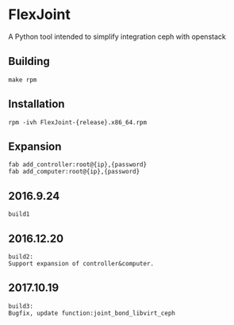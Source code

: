 # FlexJoint

 A Python tool intended to simplify integration ceph with openstack

## Building
```
make rpm
```

## Installation
```
rpm -ivh FlexJoint-{release}.x86_64.rpm
```

## Expansion
```
fab add_controller:root@{ip},{password}
fab add_computer:root@{ip},{password}
```

## 2016.9.24
```
build1
```

## 2016.12.20
```
build2:
Support expansion of controller&computer.
```

## 2017.10.19
```
build3:
Bugfix, update function:joint_bond_libvirt_ceph
```
